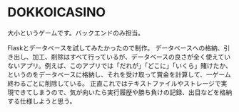 # DOKKOICASINO
大小というゲームです。バックエンドのみ担当。

Flaskとデータベースを試してみたかったので制作。
データベースへの格納、引き出し、加工、削除はすべて行っているが、データベースの良さが全く使えていないアプリ。例えば、このアプリでは「だれが」「どこに」「いくら」賭けたか、というのをデータベースに格納し、それを受け取って賞金を計算して、一ゲーム終わるごとに削除している。
正直これではテキストファイルやストレージで実現できてしまうので、気が向いたら実行履歴や勝ち負けの記録、出目などを格納する仕様しようと思う。
